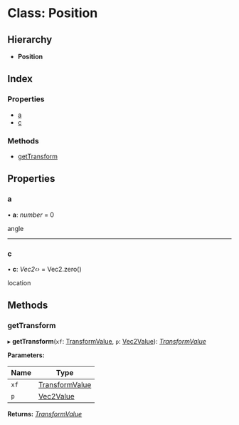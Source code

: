 
# Class: Position

## Hierarchy

* **Position**

## Index

### Properties

* [a](/api/classes/position#a)
* [c](/api/classes/position#c)

### Methods

* [getTransform](/api/classes/position#gettransform)

## Properties

###  a

• **a**: *number* = 0

angle

___

###  c

• **c**: *Vec2‹›* = Vec2.zero()

location

## Methods

###  getTransform

▸ **getTransform**(`xf`: [TransformValue](/api/globals#transformvalue), `p`: [Vec2Value](/api/interfaces/vec2value)): *[TransformValue](/api/globals#transformvalue)*

**Parameters:**

Name | Type |
------ | ------ |
`xf` | [TransformValue](/api/globals#transformvalue) |
`p` | [Vec2Value](/api/interfaces/vec2value) |

**Returns:** *[TransformValue](/api/globals#transformvalue)*
